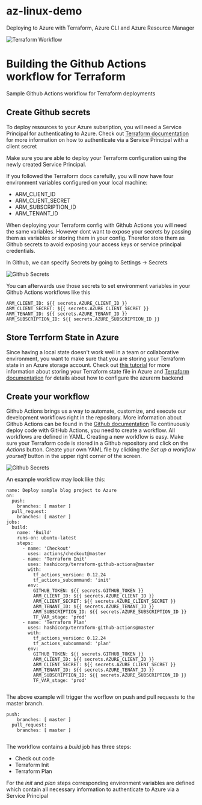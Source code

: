 # az-linux-demo
Deploying to Azure with Terraform, Azure CLI and Azure Resource Manager

![Terraform Workflow](https://github.com/sjohner/az-linux-demo/workflows/Deploy%20Terraform%20sample%20to%20Azure/badge.svg)

# Building the Github Actions workflow for Terraform
Sample Github Actions workflow for Terraform deployments

## Create Github secrets
To deploy resources to your Azure subsription, you will need a Service Principal for authenticating to Azure. Check out [Terraform documentation](https://www.terraform.io/docs/providers/azurerm/guides/service_principal_client_secret.html) for more information on how to authenticate via a Service Principal with a client secret 

Make sure you are able to deploy your Terraform configuration using the newly created Service Principal.

If you followed the Terraform docs carefully, you will now have four environment variables configured on your local machine:

* ARM_CLIENT_ID
* ARM_CLIENT_SECRET
* ARM_SUBSCRIPTION_ID
* ARM_TENANT_ID

When deploying your Terraform config with Github Actions you will need the same variables. However dont want to expose your secrets by passing them as variables or storing them in your config. Therefor store them as Github secrets to avoid exposing your access keys or service principal credentials.

In Github, we can specify Secrets by going to Settings -> Secrets

![Github Secrets](https://github.com/sjohner/az-linux-demo/blob/master/images/github_secrets.png)

You can afterwards use those secrets to set environment variables in your Github Actions workflows like this

```
ARM_CLIENT_ID: ${{ secrets.AZURE_CLIENT_ID }}
ARM_CLIENT_SECRET: ${{ secrets.AZURE_CLIENT_SECRET }}
ARM_TENANT_ID: ${{ secrets.AZURE_TENANT_ID }}
ARM_SUBSCRIPTION_ID: ${{ secrets.AZURE_SUBSCRIPTION_ID }}

```

## Store Terrform State in Azure
Since having a local state doesn't work well in a team or collaborative environment, you want to make sure that you are storing your Terraform state in an Azure storage account. Check out [this tutorial](https://docs.microsoft.com/en-us/azure/developer/terraform/store-state-in-azure-storage) for more information about storing your Terraform state file in Azure and [Terraform documentation](https://www.terraform.io/docs/backends/types/azurerm.html) for details about how to configure the azurerm backend 

## Create your workflow
Github Actions brings us a way to automate, customize, and execute our development workflows right in the repository. More information about Github Actions can be found in the [Github documentation](https://help.github.com/en/actions)
To continuously deploy code with GitHub Actions, you need to create a workflow. All workflows are defined in YAML.
Creating a new workflow is easy. Make sure your Terraform code is stored in a Github repository and click on the _Actions_ button. Create your own YAML file by clicking the _Set up a workflow yourself_ button in the upper right corner of the screen.

![Github Secrets](https://github.com/sjohner/az-linux-demo/blob/master/images/create_workflow.png)

An example workflow may look like this:
```
name: Deploy sample blog project to Azure
on:
  push:
    branches: [ master ]
  pull_request:
    branches: [ master ]
jobs:
  build:
    name: 'Build'
    runs-on: ubuntu-latest
    steps:
      - name: 'Checkout'
        uses: actions/checkout@master
      - name: 'Terraform Init'
        uses: hashicorp/terraform-github-actions@master
        with:
          tf_actions_version: 0.12.24
          tf_actions_subcommand: 'init'
        env:
          GITHUB_TOKEN: ${{ secrets.GITHUB_TOKEN }}
          ARM_CLIENT_ID: ${{ secrets.AZURE_CLIENT_ID }}
          ARM_CLIENT_SECRET: ${{ secrets.AZURE_CLIENT_SECRET }}
          ARM_TENANT_ID: ${{ secrets.AZURE_TENANT_ID }}
          ARM_SUBSCRIPTION_ID: ${{ secrets.AZURE_SUBSCRIPTION_ID }}
          TF_VAR_stage: 'prod'
      - name: 'Terraform Plan'
        uses: hashicorp/terraform-github-actions@master
        with:
          tf_actions_version: 0.12.24
          tf_actions_subcommand: 'plan'
        env:
          GITHUB_TOKEN: ${{ secrets.GITHUB_TOKEN }}
          ARM_CLIENT_ID: ${{ secrets.AZURE_CLIENT_ID }}
          ARM_CLIENT_SECRET: ${{ secrets.AZURE_CLIENT_SECRET }}
          ARM_TENANT_ID: ${{ secrets.AZURE_TENANT_ID }}
          ARM_SUBSCRIPTION_ID: ${{ secrets.AZURE_SUBSCRIPTION_ID }}
          TF_VAR_stage: 'prod'
          
````

The above example will trigger the worflow on push and pull requests to the master branch.
```
push:
    branches: [ master ]
  pull_request:
    branches: [ master ]
    
```

The workflow contains a _build_ job has three steps:
* Check out code
* Terraform Init
* Terraform Plan

For the _init_ and _plan_ steps corresponding environment variables are defined which contain all necessary information to authenticate to Azure via a Service Principal

